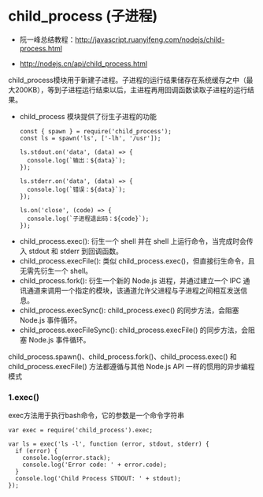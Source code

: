 # child_process (子进程)

* 阮一峰总结教程：http://javascript.ruanyifeng.com/nodejs/child-process.html

* http://nodejs.cn/api/child_process.html

child_process模块用于新建子进程。子进程的运行结果储存在系统缓存之中（最大200KB），等到子进程运行结束以后，主进程再用回调函数读取子进程的运行结果。

* child_process 模块提供了衍生子进程的功能
  ```
  const { spawn } = require('child_process');
  const ls = spawn('ls', ['-lh', '/usr']);

  ls.stdout.on('data', (data) => {
    console.log(`输出：${data}`);
  });

  ls.stderr.on('data', (data) => {
    console.log(`错误：${data}`);
  });

  ls.on('close', (code) => {
    console.log(`子进程退出码：${code}`);
  });
  ```

- child_process.exec(): 衍生一个 shell 并在 shell 上运行命令，当完成时会传入 stdout 和 stderr 到回调函数。
- child_process.execFile(): 类似 child_process.exec()，但直接衍生命令，且无需先衍生一个 shell。
- child_process.fork(): 衍生一个新的 Node.js 进程，并通过建立一个 IPC 通讯通道来调用一个指定的模块，该通道允许父进程与子进程之间相互发送信息。
- child_process.execSync(): child_process.exec() 的同步方法，会阻塞 Node.js 事件循环。
- child_process.execFileSync(): child_process.execFile() 的同步方法，会阻塞 Node.js 事件循环。

child_process.spawn()、child_process.fork()、child_process.exec() 和 child_process.execFile() 方法都遵循与其他 Node.js API 一样的惯用的异步编程模式

### 1.exec()

exec方法用于执行bash命令，它的参数是一个命令字符串
```
var exec = require('child_process').exec;

var ls = exec('ls -l', function (error, stdout, stderr) {
  if (error) {
    console.log(error.stack);
    console.log('Error code: ' + error.code);
  }
  console.log('Child Process STDOUT: ' + stdout);
});
```

